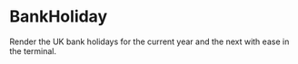 # BankHoliday
Render the UK bank holidays for the current year and the next with ease in the terminal.
